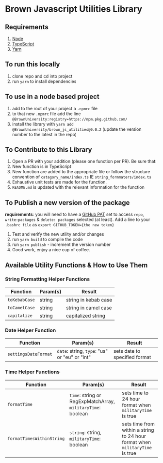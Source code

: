 # Brown Javascript Utilities Library

## Requirements

1. [Node](https://nodejs.org/en/)
1. [TypeScript](https://www.npmjs.com/package/typescript)
1. [Yarn](https://yarnpkg.com/)

## To run this locally

1. clone repo and cd into project
1. run `yarn` to install dependencies

## To use in a node based project

1. add to the root of your project a `.npmrc` file
1. to that new `.npmrc` file add the line `@BrownUniversity:registry=https://npm.pkg.github.com/`
1. install the library with `yarn add @BrownUniversity/brown_js_utilities@0.0.2` (update the version number to the latest in the repo)

## To Contribute to this Library

1. Open a PR with your addition (please one function per PR). Be sure that:
  1. New function is in TypeScript
  1. New function are added to the appropriate file or follow the structure convention of `catagory_name/index.ts` IE `string_formmaters/index.ts`
  1. Exhaustive unit tests are made for the function.
  1. `README.md` is updated with the relevant information for the function

## To Publish a new version of the package

**requirements**: you will need to have a [GitHub PAT](https://docs.github.com/en/authentication/keeping-your-account-and-data-secure/creating-a-personal-access-token) set to access `repo`, `write:packages` & `delete: packages` selected (at least). Add a line to your `.bashrc file` as `export GITHUB_TOKEN={the new token}`

1. Test and verify the new utility and/or changes
1. run `yarn build` to compile the code
1. run `yarn publish` - increment the version number
1. Good work, enjoy a nice cup of coffee.

## Available Utility Functions & How to Use Them

### String Formatting Helper Functions

| Function | Param(s) | Result |
| --- | --- | --- |
|`toKebabCase` | string | string in kebab case |
|`toCamelCase` | string | string in camel case |
|`capitalize` | string | capitalized string |

### Date Helper Function

| Function | Param(s) | Result |
| --- | --- | --- |
| `settingsDateFormat` | `date`: string, `type`: "us" or "eu" or  "int" | sets date to specified format |

### Time Helper Functions

| Function | Param(s) | Result |
| --- | --- | --- |
| `formatTime` | `time`: string or RegExpMatchArray, `militaryTime`: boolean | sets time to 24 hour format when  `militaryTime` is true |
| `formatTimesWithinString` | `string`: string, `militaryTime`: boolean | sets time from within a string to 24 hour format when  `militaryTime` is true
